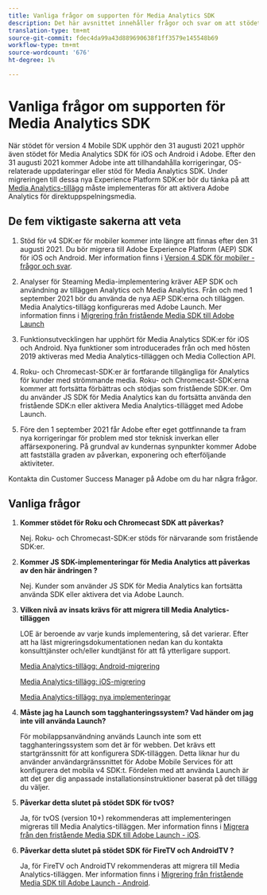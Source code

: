 ```yaml
---
title: Vanliga frågor om supporten för Media Analytics SDK
description: Det här avsnittet innehåller frågor och svar om att stödet för SDK:er för Media Analytics har upphört.
translation-type: tm+mt
source-git-commit: fdec4da99a43d889690638f1ff3579e145548b69
workflow-type: tm+mt
source-wordcount: '676'
ht-degree: 1%

---
```



# Vanliga frågor om supporten för Media Analytics SDK

När stödet för version 4 Mobile SDK upphör den 31 augusti 2021 upphör även stödet för Media Analytics SDK för iOS och Android i Adobe. Efter den 31 augusti 2021 kommer Adobe inte att tillhandahålla korrigeringar, OS-relaterade uppdateringar eller stöd för Media Analytics SDK.  Under migreringen till dessa nya Experience Platform SDK:er bör du tänka på att [Media Analytics-tillägg](https://aep-sdks.gitbook.io/docs/using-mobile-extensions/adobe-media-analytics) måste implementeras för att aktivera Adobe Analytics för direktuppspelningsmedia.

## De fem viktigaste sakerna att veta

1. Stöd för v4 SDK:er för mobiler kommer inte längre att finnas efter den 31 augusti 2021. Du bör migrera till Adobe Experience Platform (AEP) SDK för iOS och Android. Mer information finns i [Version 4 SDK för mobiler - frågor och svar](https://aep-sdks.gitbook.io/docs/version-4-sdk-end-of-support-faq).

1. Analyser för Steaming Media-implementering kräver AEP SDK och användning av tilläggen Analytics och Media Analytics. Från och med 1 september 2021 bör du använda de nya AEP SDK:erna och tilläggen.  Media Analytics-tillägg konfigureras med Adobe Launch.  Mer information finns i [Migrering från fristående Media SDK till Adobe Launch](https://docs.adobe.com/content/help/en/media-analytics/using/sdk-implement/sdk-to-launch/sdk-to-launch-migration.html)

1. Funktionsutvecklingen har upphört för Media Analytics SDK:er för iOS och Android.  Nya funktioner som introducerades från och med hösten 2019 aktiveras med Media Analytics-tilläggen och Media Collection API.

1. Roku- och Chromecast-SDK:er är fortfarande tillgängliga för Analytics för kunder med strömmande media. Roku- och Chromecast-SDK:erna kommer att fortsätta förbättras och stödjas som fristående SDK:er.  Om du använder JS SDK för Media Analytics kan du fortsätta använda den fristående SDK:n eller aktivera Media Analytics-tillägget med Adobe Launch.

1. Före den 1 september 2021 får Adobe efter eget gottfinnande ta fram nya korrigeringar för problem med stor teknisk inverkan eller affärsexponering. På grundval av kundernas synpunkter kommer Adobe att fastställa graden av påverkan, exponering och efterföljande aktiviteter.

Kontakta din Customer Success Manager på Adobe om du har några frågor.

## Vanliga frågor

1. **Kommer stödet för Roku och Chromecast SDK att påverkas? &#x200B;**

   Nej.  Roku- och Chromecast-SDK:er stöds för närvarande som fristående SDK:er. &#x200B; &#x200B;
1. **Kommer JS SDK-implementeringar för Media Analytics att påverkas av den här ändringen &#x200B;?**

   Nej.  Kunder som använder JS SDK för Media Analytics kan fortsätta använda SDK eller aktivera det via Adobe Launch. &#x200B;
1. **Vilken nivå av insats krävs för att migrera till Media Analytics-tilläggen&#x200B;**

   LOE är beroende av varje kunds implementering, så det varierar.  Efter att ha läst migreringsdokumentationen nedan kan du kontakta konsulttjänster och/eller kundtjänst för att få ytterligare support.

   [Media Analytics-tillägg: Android-migrering](https://docs.adobe.com/content/help/en/media-analytics/using/sdk-implement/sdk-to-launch/sdk-to-launch-migration-platforms/sdk-to-launch-migration-android.html)

   [Media Analytics-tillägg: iOS-migrering](https://docs.adobe.com/content/help/en/media-analytics/using/sdk-implement/sdk-to-launch/sdk-to-launch-migration-platforms/sdk-to-launch-migration-ios.html)

   [Media Analytics-tillägg: nya implementeringar](https://aep-sdks.gitbook.io/docs/using-mobile-extensions/adobe-media-analytics)

1. **Måste jag ha Launch som tagghanteringssystem? Vad händer om jag inte vill använda Launch?**

   För mobilappsanvändning används Launch inte som ett tagghanteringssystem som det är för webben.  Det krävs ett startgränssnitt för att konfigurera SDK-tilläggen. Detta liknar hur du använder användargränssnittet för Adobe Mobile Services för att konfigurera det mobila v4 SDK:t. Fördelen med att använda Launch är att det ger dig anpassade installationsinstruktioner baserat på det tillägg du väljer.

1. **Påverkar detta slutet på stödet SDK för tvOS?**

   Ja, för tvOS (version 10+) rekommenderas att implementeringen migreras till Media Analytics-tilläggen.  Mer information finns i [Migrera från den fristående Media SDK till Adobe Launch - iOS](https://docs.adobe.com/content/help/en/media-analytics/using/sdk-implement/sdk-to-launch/sdk-to-launch-migration-platforms/sdk-to-launch-migration-ios.html).

1. **Påverkar detta slutet på stödet SDK för FireTV och AndroidTV &#x200B;?**

   Ja, för FireTV och AndroidTV rekommenderas att migrera till Media Analytics-tilläggen.  Mer information finns i [Migrering från fristående Media SDK till Adobe Launch - Android](https://docs.adobe.com/content/help/en/media-analytics/using/sdk-implement/sdk-to-launch/sdk-to-launch-migration-platforms/sdk-to-launch-migration-android.html).
